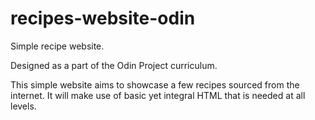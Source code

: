 # recipes-website-odin

Simple recipe website.

Designed as a part of the Odin Project curriculum.

This simple website aims to showcase a few recipes sourced from the internet. It will make use of basic yet integral HTML that is needed at all levels.
